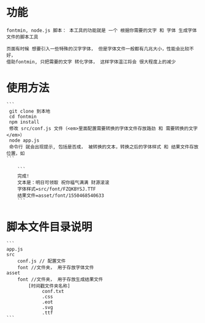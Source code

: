 # 功能
    fontmin, node.js 脚本： 本工具的功能就是 一个 根据你需要的文字 和 字体 生成字体文件的脚本工具
    
    页面有时候 想要引入一些特殊的汉字字体， 但是字体文件一般都有几兆大小，性能会比较不好，
    借助fontmin, 只把需要的文字 转化字体， 这样字体温江将会 很大程度上的减少
    
    
# 使用方法
    ```
     git clone 到本地
     cd fontmin
     npm install
     修改 src/conf.js 文件（<em>里面配置需要转换的字体文件存放路劲 和 需要转换的文字</em>）
     node app.js
     命令行 就会出现提示, 包括是否成， 被转换的文本，转换之后的字体样式 和 结果文件存放位置，如
    ```

        ```
        完成!
        文本是：明日可领取 祝你福气满满 财源滚滚
        字体样式=src/font/FZQKBYSJ.TTF
        结果文件=asset/font/1550468540633
        ```
# 脚本文件目录说明
    ```
    app.js
    src
        conf.js // 配置文件
        font //文件夹， 用于存放字体文件
    asset
        font //文件夹， 用于存放生成结果文件
            [时间戳文件夹名称]
                 conf.txt
                 .css
                 .eot
                 .svg
                 .ttf
    ```
